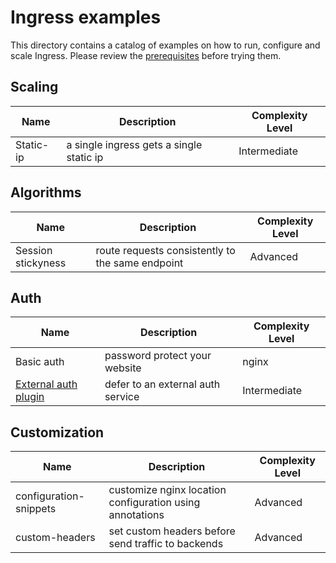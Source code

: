 # Ingress examples

This directory contains a catalog of examples on how to run, configure and
scale Ingress. Please review the [prerequisites](PREREQUISITES.md) before
trying them.

## Scaling

Name | Description | Complexity Level
-----| ----------- | ----------------
Static-ip | a single ingress gets a single static ip |  Intermediate

## Algorithms

Name | Description | Complexity Level
-----| ----------- | ----------------
Session stickyness | route requests consistently to the same endpoint | Advanced

## Auth

Name | Description | Complexity Level
-----| ----------- | ----------------
Basic auth | password protect your website | nginx | Intermediate
[External auth plugin](external-auth/README.md) | defer to an external auth service | Intermediate

## Customization

Name | Description | Complexity Level
-----| ----------- | ----------------
configuration-snippets | customize nginx location configuration using annotations | Advanced
custom-headers  | set custom headers before send traffic to backends  | Advanced

